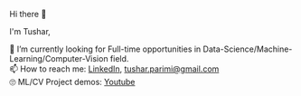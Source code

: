 Hi there 👋

I'm Tushar,

🔭 I’m currently looking for Full-time opportunities in Data-Science/Machine-Learning/Computer-Vision field.
\
📫 How to reach me: [LinkedIn](www.linkedin.com/in/tushar-sai), tushar.parimi@gmail.com
\
:roll_eyes: ML/CV Project demos: [Youtube](https://www.youtube.com/@tusharparimi2699)

